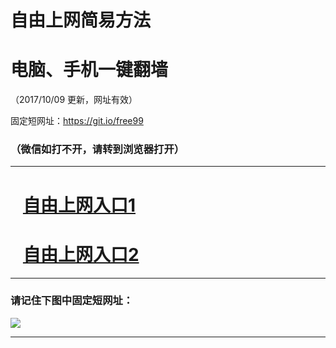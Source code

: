 ﻿# 自由上网简易方法

# 电脑、手机一键翻墙

（2017/10/09 更新，网址有效）

固定短网址：https://git.io/free99

### （微信如打不开，请转到浏览器打开）


***





# &nbsp;&nbsp; <a href="http://ft690724193.fwq-tz-1001.info/fwqtz01.html?t=100900130250 " target="_blank">自由上网入口1</a>
# &nbsp;&nbsp; <a href="http://ft1891128214.fwq-tz-1002.info/fwqtz02.html?t=100900110279 " target="_blank">自由上网入口2</a>
***

### 请记住下图中固定短网址：

<img src="https://s3-us-west-2.amazonaws.com/fwq-1001/yjfq-20170905okok.png" /> 


***

